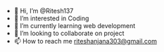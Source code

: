 - 👋 Hi, I’m @Ritesh137
- 👀 I’m interested in Coding
- 🌱 I’m currently learning web development
- 💞️ I’m looking to collaborate on project
- 📫 How to reach me riteshanjana303@gmail.com

<!---
Ritesh137/Ritesh137 is a ✨ special ✨ repository because its `README.md` (this file) appears on your GitHub profile.
You can click the Preview link to take a look at your changes.
--->
